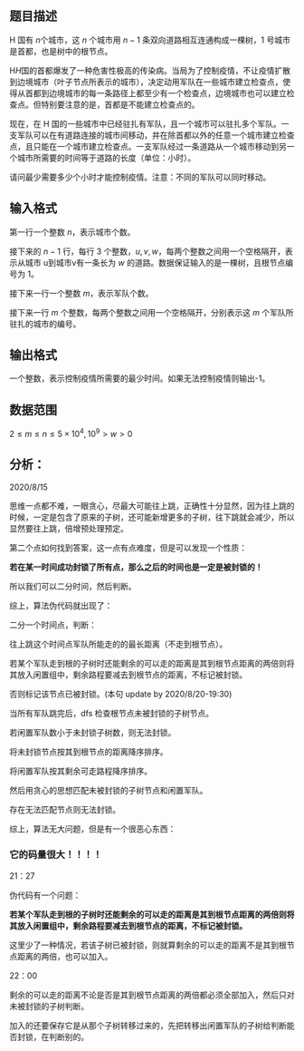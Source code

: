 

## 题目描述

H 国有 $n$个城市，这 $n$ 个城市用 $n-1$ 条双向道路相互连通构成一棵树，$1$ 号城市是首都，也是树中的根节点。

H*H*国的首都爆发了一种危害性极高的传染病。当局为了控制疫情，不让疫情扩散到边境城市（叶子节点所表示的城市），决定动用军队在一些城市建立检查点，使得从首都到边境城市的每一条路径上都至少有一个检查点，边境城市也可以建立检查点。但特别要注意的是，首都是不能建立检查点的。

现在，在 H 国的一些城市中已经驻扎有军队，且一个城市可以驻扎多个军队。一支军队可以在有道路连接的城市间移动，并在除首都以外的任意一个城市建立检查点，且只能在一个城市建立检查点。一支军队经过一条道路从一个城市移动到另一个城市所需要的时间等于道路的长度（单位：小时）。

请问最少需要多少个小时才能控制疫情。注意：不同的军队可以同时移动。

## 输入格式

第一行一个整数 $n$，表示城市个数。

接下来的 $n-1$ 行，每行 3 个整数，$u,v,w$，每两个整数之间用一个空格隔开，表示从城市 u到城市v有一条长为 $w$ 的道路。数据保证输入的是一棵树，且根节点编号为 $1$。

接下来一行一个整数 $m$，表示军队个数。

接下来一行 $m$ 个整数，每两个整数之间用一个空格隔开，分别表示这 $m$ 个军队所驻扎的城市的编号。

## 输出格式

一个整数，表示控制疫情所需要的最少时间。如果无法控制疫情则输出-1。

## 数据范围

$2 \leq m \leq n\leq 5\times10^4,10^9 > w>0$

## 分析：

2020/8/15

思维一点都不难，一眼贪心，尽最大可能往上跳，正确性十分显然，因为往上跳的时候，一定是包含了原来的子树，还可能新增更多的子树，往下跳就会减少，所以显然要往上跳，倍增预处理预定。

第二个点如何找到答案，这一点有点难度，但是可以发现一个性质：

**若在某一时间成功封锁了所有点，那么之后的时间也是一定是被封锁的！**

所以我们可以二分时间，然后判断。

综上，算法伪代码就出现了：

二分一个时间点，判断：

往上跳这个时间点军队所能走的的最长距离（不走到根节点）。

若某个军队走到根的子树时还能剩余的可以走的距离是其到根节点距离的两倍则将其放入闲置组中，剩余路程要减去到根节点的距离，不标记被封锁。

否则标记该节点已被封锁。(本句 update by 2020/8/20-19:30)

当所有军队跳完后，dfs 检查根节点未被封锁的子树节点。

若闲置军队数小于未封锁子树数，则无法封锁。

将未封锁节点按其到根节点的距离降序排序。

将闲置军队按其剩余可走路程降序排序。

然后用贪心的思想匹配未被封锁的子树节点和闲置军队。

存在无法匹配节点则无法封锁。

综上，算法无大问题，但是有一个很恶心东西：

### 它的码量很大！！！！



21：27

伪代码有一个问题：

**若某个军队走到根的子树时还能剩余的可以走的距离是其到根节点距离的两倍则将其放入闲置组中，剩余路程要减去到根节点的距离，不标记被封锁。**

这里少了一种情况，若该子树已被封锁，则就算剩余的可以走的距离不是其到根节点距离的两倍，也可以加入。

22：00

剩余的可以走的距离不论是否是其到根节点距离的两倍都必须全部加入，然后只对未被封锁的子树判断。

加入的还要保存它是从那个子树转移过来的，先把转移出闲置军队的子树给判断能否封锁，在判断别的。